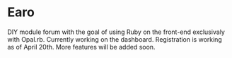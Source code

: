 # Earo 

DIY module forum with the goal of using Ruby on the front-end exclusivaly with Opal.rb. Currently working on the dashboard. Registration is working as of April 20th. More features will be added soon.
